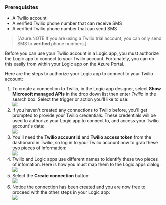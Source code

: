 ### Prerequisites
- A Twilio account
- A verified Twilio phone number that can receive SMS
- A verified Twilio phone number that can send SMS

>[Azure.NOTE If you are using a Twilio trial account, you can only send SMS to **verified** phone numbers.]  

Before you can use your Twilio account in a Logic app, you must authorize the Logic app to connect to your Twilio account. Fortunately, you can do this easily from within your Logic app on the Azure Portal. 

Here are the steps to authorize your Logic app to connect to your Twilio account:

1. To create a connection to Twilio, in the Logic app designer, select **Show Microsoft managed APIs** in the drop down list then enter *Twilio* in the search box. Select the trigger or action you'll like to use:  
  ![](./media/connectors-create-api-Twilio/Twilio-0.png)
2. If you haven't created any connections to Twilio before, you'll get prompted to provide your Twilio credentials. These credentials will be used to authorize your Logic app to connect to, and access your Twilio account's data:  
  ![](./media/connectors-create-api-Twilio/Twilio-1.png)  
3. You'll need the **Twilio account id** and **Twilio access token**  from the dashboard in Twilio, so log in to your Twilio account now to grab these two pieces of information:  
  ![](./media/connectors-create-api-Twilio/Twilio-2.png)  
4. Twilio and Logic apps use different names to identify these two pieces of infomation. Here is how you must map them to the Logic apps dialog: 
  ![](./media/connectors-create-api-Twilio/Twilio-3.png)  
5. Select the **Create connection** button:  
  ![](./media/connectors-create-api-Twilio/Twilio-4.png)
6. Notice the connection has been created and you are now free to proceed with the other steps in your Logic app:  
  ![](./media/connectors-create-api-Twilio/Twilio-5.png)